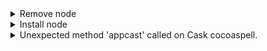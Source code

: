 
<details>
  <summary>Remove node</summary>
  
  ```
    brew uninstall node; 
    # or `brew uninstall --force node` which removes all versions
    brew cleanup;
    rm -f /usr/local/bin/npm /usr/local/lib/dtrace/node.d;
    rm -rf ~/.npm;
  ``` 
  [Reference](https://stackoverflow.com/questions/11177954/how-do-i-completely-uninstall-node-js-and-reinstall-from-beginning-mac-os-x)
</details>
<details>
  <summary>Install node</summary>

  ```
    brew uninstall node; 
    # or `brew uninstall --force node` which removes all versions
    brew cleanup;
    rm -f /usr/local/bin/npm /usr/local/lib/dtrace/node.d;
    rm -rf ~/.npm;
  ``` 
  [Reference](https://stackoverflow.com/questions/11177954/how-do-i-completely-uninstall-node-js-and-reinstall-from-beginning-mac-os-x)
</details>
<details>
  <summary>Unexpected method 'appcast' called on Cask cocoaspell.</summary>
  Issue appear duting the updating node.

  Fix:

  ```
    brew uninstall --cask adoptopenjdk8
    brew uninstall --cask adoptopenjdk11
    brew untap AdoptOpenJDK/openjdk

    brew install --cask temurin@8
    brew install --cask temurin@11
  ``` 
  [Reference](https://github.com/orgs/Homebrew/discussions/5373#discussioncomment-9513713)
</details>
